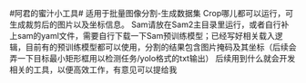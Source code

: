 #阿君的蜜汁小工具#
适用于批量图像分割-生成数据集
Crop哪儿都可以运行，可生成裁剪后的图片以及坐标信息。
Sam请放在Sam2主目录里运行，或者自行补上sam的yaml文件，需要自行下载一下Sam预训练模型；已经写好相关载入逻辑，目前有的预训练模型都可以使用，分割的结果包含图片掩码及其坐标（后续会弄一下目标最小矩形框用以检测任务/yolo格式的txt输出）
后续用到什么就会开发相关的工具，以便高效工作，有意见可以提给我
